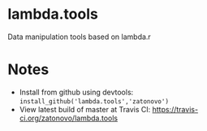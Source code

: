lambda.tools
============

Data manipulation tools based on lambda.r

Notes
=====
+ Install from github using devtools: ```install_github('lambda.tools','zatonovo')```
+ View latest build of master at Travis CI: https://travis-ci.org/zatonovo/lambda.tools
